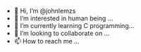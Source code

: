 - 👋 Hi, I’m @johnlemzs
- 👀 I’m interested in human being ...
- 🌱 I’m currently learning C programming...
- 💞️ I’m looking to collaborate on ...
- 📫 How to reach me ...

<!---
johnlemzs/johnlemzs is a ✨ special ✨ repository because its `README.md` (this file) appears on your GitHub profile.
You can click the Preview link to take a look at your changes.
--->
